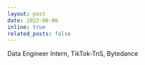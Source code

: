 ```yaml
---
layout: post
date: 2022-06-06
inline: true
related_posts: false
---
```


Data Engineer Intern, TikTok-TnS, Bytedance 

